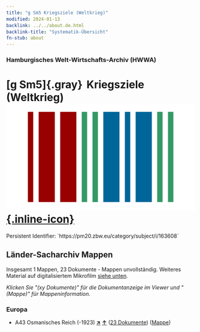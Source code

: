 ```yaml
---
title: "g Sm5 Kriegsziele (Weltkrieg)"
modified: 2024-01-13
backlink: ../../about.de.html
backlink-title: "Systematik-Übersicht"
fn-stub: about
---
```


### Hamburgisches Welt-Wirtschafts-Archiv (HWWA)

# [g Sm5]{.gray}&#8201; Kriegsziele (Weltkrieg) &#160; [![Wikidata](/images/Wikidata-logo.svg "Wikidata"){.inline-icon}](http://www.wikidata.org/entity/Q104699673)

<div class="hint">Persistent Identifier: `https://pm20.zbw.eu/category/subject/i/163608`</div>







## Länder-Sacharchiv Mappen






Insgesamt 1 Mappen, 23 Dokumente - Mappen unvollständig. Weiteres Material auf digitalisiertem Mikrofilm [siehe unten](#filmsections).

_Klicken Sie "(xy Dokumente)" für die Dokumentanzeige im Viewer und "(Mappe)" für Mappeninformation._




### Europa

- A43 Osmanisches Reich (-1923) [**&nearr;**](../../../geo/i/141034/about.de.html "Osmanisches Reich (-1923) (alle Mappen)") [**&uarr;**](../../../geo/about.de.html#A43 "Ländersystematik") (<a href="https://pm20.zbw.eu/iiifview/folder/sh/141034,163608" title="über: Osmanisches Reich (-1923) : Kriegsziele (Weltkrieg)" target="_blank">23 Dokumente</a>) ([Mappe](../../../../folder/sh/1410xx/141034/1636xx/163608/about.de.html))



<a id="filmsections" />













